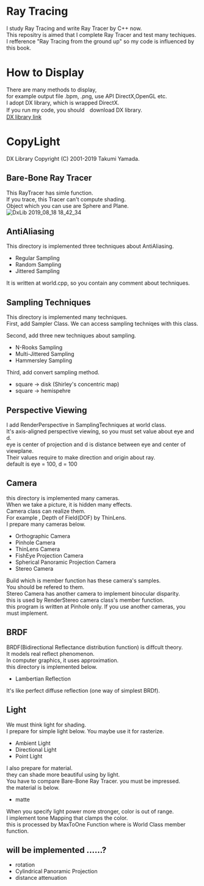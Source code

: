 # Ray Tracing
I study Ray Tracing and write Ray Tracer by C++ now.  
This repositry is aimed that I complete Ray Tracer and test many techiques.  
I refference "Ray Tracing from the ground up" so my code is influenced by this book.
# How to Display
There are many methods to display,   
for example output file .bpm, .png, use API DirectX,OpenGL etc.   
I adopt DX library, which is wrapped DirectX.   
If you run my code, you should　download DX library.  
[DX library link](https://dxlib.xsrv.jp/index.html)  
# CopyLight  
DX Library Copyright (C) 2001-2019 Takumi Yamada.
## Bare-Bone Ray Tracer
This RayTracer has simle function.  
If you trace, this Tracer can't compute shading.  
Object which you can use are Sphere and Plane.  
![DxLib 2019_08_18 18_42_34](https://user-images.githubusercontent.com/28126083/63223366-36aa8480-c1ef-11e9-9847-fbd02283add2.png)
## AntiAliasing
This directory is implemented three techniques about AntiAliasing.  
* Regular Sampling   
* Random Sampling  
* Jittered Sampling  

It is written at world.cpp, so you contain any comment about techniques.  
## Sampling Techniques
This directory is implemented many techniques.  
First, add Sampler Class. We can access sampling techniqes with this class.  

Second, add three new techniques about sampling.  
* N-Rooks Sampling 
* Multi-Jittered Sampling
* Hammersley Sampling  

Third, add convert sampling method.  
* square -> disk (Shirley's concentric map)
* square -> hemispehre

## Perspective Viewing
I add RenderPerspective in SamplingTechniques at world class.  
It's axis-aligned perspective viewing, so you must set value about eye and d.  
eye is center of projection and d is distance between eye and center of viewplane.  
Their values require to make direction and origin about ray.  
default is eye = 100, d = 100

## Camera
this directory is implemented many cameras.  
When we take a picture, it is hidden many effects.  
Camera class can realize them.  
For example , Depth of Field(DOF) by ThinLens.  
I prepare many cameras below.  

* Orthographic Camera
* Pinhole Camera
* ThinLens Camera
* FishEye Projection Camera
* Spherical Panoramic Projection Camera
* Stereo Camera

Build which is member function has these camera's samples.  
You should be refered to them.  
Stereo Camera has another camera to implement binocular disparity.  
this is used by RenderStereo camera class's member function.  
this program is written at Pinhole only.
If you use another cameras, you must implement.

## BRDF
BRDF(Bidirectional Reflectance distribution function) is diffcult theory.  
It models real reflect phenomenon.   
In computer graphics, it uses approximation.  
this directory is implemented below.

* Lambertian Reflection

It's like perfect diffuse reflection (one way of simplest BRDf).

## Light
We must think light for shading.  
I prepare for simple light below. You maybe use it for rasterize.

* Ambient Light
* Directional Light
* Point Light

I also prepare for material.  
they can shade more beautiful using by light.  
You have to compare Bare-Bone Ray Tracer. you must be impressed.  
the material is below.

* matte

When you specify light power more stronger, color is out of range.  
I implement tone Mapping that clamps the color.   
this is processed by MaxToOne Function where is World Class member function.
## will be implemented ......?
* rotation
* Cylindrical Panoramic Projection
* distance attenuation
